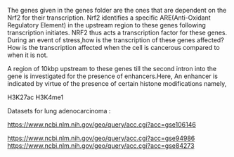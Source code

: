 The genes given in the genes folder are the ones that are dependent on the Nrf2 for their transcription. Nrf2 identifies a specific ARE(Anti-Oxidant Regulatory Element) in the upstream region to these genes following transcription initiates. NRF2 thus acts a transcription factor for these genes. 
During an event of stress,how is the transcription of these genes affected? How is the transcription affected when the cell is cancerous compared to when it is not.


A region of 10kbp upstream to these genes till the second intron into the gene is investigated for the presence of enhancers.Here, An enhancer is indicated by virtue of the presence of certain histone modifications namely,

H3K27ac 
H3K4me1

Datasets for lung adenocarcinoma :


https://www.ncbi.nlm.nih.gov/geo/query/acc.cgi?acc=gse106146 

https://www.ncbi.nlm.nih.gov/geo/query/acc.cgi?acc=gse94986
https://www.ncbi.nlm.nih.gov/geo/query/acc.cgi?acc=gse84273
